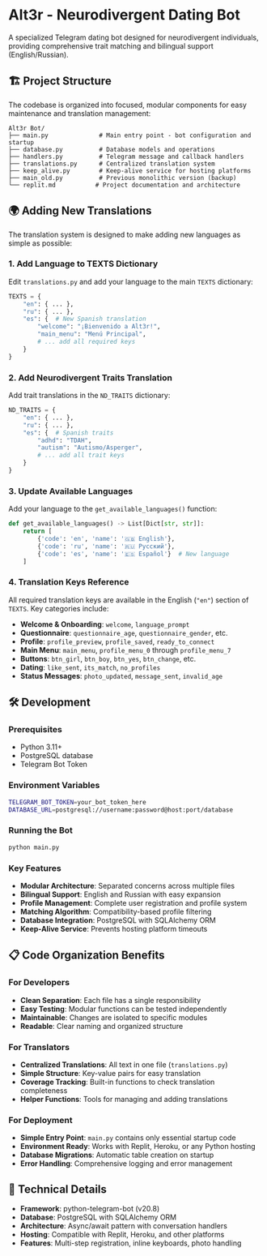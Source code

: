 # Alt3r - Neurodivergent Dating Bot

A specialized Telegram dating bot designed for neurodivergent individuals, providing comprehensive trait matching and bilingual support (English/Russian).

## 🏗️ Project Structure

The codebase is organized into focused, modular components for easy maintenance and translation management:

```
Alt3r Bot/
├── main.py              # Main entry point - bot configuration and startup
├── database.py          # Database models and operations
├── handlers.py          # Telegram message and callback handlers
├── translations.py      # Centralized translation system
├── keep_alive.py        # Keep-alive service for hosting platforms
├── main_old.py          # Previous monolithic version (backup)
└── replit.md           # Project documentation and architecture
```

## 🌍 Adding New Translations

The translation system is designed to make adding new languages as simple as possible:

### 1. Add Language to TEXTS Dictionary

Edit `translations.py` and add your language to the main `TEXTS` dictionary:

```python
TEXTS = {
    "en": { ... },
    "ru": { ... },
    "es": {  # New Spanish translation
        "welcome": "¡Bienvenido a Alt3r!",
        "main_menu": "Menú Principal",
        # ... add all required keys
    }
}
```

### 2. Add Neurodivergent Traits Translation

Add trait translations in the `ND_TRAITS` dictionary:

```python
ND_TRAITS = {
    "en": { ... },
    "ru": { ... },
    "es": {  # Spanish traits
        "adhd": "TDAH",
        "autism": "Autismo/Asperger",
        # ... add all trait keys
    }
}
```

### 3. Update Available Languages

Add your language to the `get_available_languages()` function:

```python
def get_available_languages() -> List[Dict[str, str]]:
    return [
        {'code': 'en', 'name': '🇬🇧 English'},
        {'code': 'ru', 'name': '🇷🇺 Русский'},
        {'code': 'es', 'name': '🇪🇸 Español'}  # New language
    ]
```

### 4. Translation Keys Reference

All required translation keys are available in the English (`"en"`) section of `TEXTS`. Key categories include:

- **Welcome & Onboarding**: `welcome`, `language_prompt`
- **Questionnaire**: `questionnaire_age`, `questionnaire_gender`, etc.
- **Profile**: `profile_preview`, `profile_saved`, `ready_to_connect`
- **Main Menu**: `main_menu`, `profile_menu_0` through `profile_menu_7`
- **Buttons**: `btn_girl`, `btn_boy`, `btn_yes`, `btn_change`, etc.
- **Dating**: `like_sent`, `its_match`, `no_profiles`
- **Status Messages**: `photo_updated`, `message_sent`, `invalid_age`

## 🛠️ Development

### Prerequisites
- Python 3.11+
- PostgreSQL database
- Telegram Bot Token

### Environment Variables
```bash
TELEGRAM_BOT_TOKEN=your_bot_token_here
DATABASE_URL=postgresql://username:password@host:port/database
```

### Running the Bot
```bash
python main.py
```

### Key Features
- **Modular Architecture**: Separated concerns across multiple files
- **Bilingual Support**: English and Russian with easy expansion
- **Profile Management**: Complete user registration and profile system
- **Matching Algorithm**: Compatibility-based profile filtering
- **Database Integration**: PostgreSQL with SQLAlchemy ORM
- **Keep-Alive Service**: Prevents hosting platform timeouts

## 📋 Code Organization Benefits

### For Developers
- **Clean Separation**: Each file has a single responsibility
- **Easy Testing**: Modular functions can be tested independently
- **Maintainable**: Changes are isolated to specific modules
- **Readable**: Clear naming and organized structure

### For Translators
- **Centralized Translations**: All text in one file (`translations.py`)
- **Simple Structure**: Key-value pairs for easy translation
- **Coverage Tracking**: Built-in functions to check translation completeness
- **Helper Functions**: Tools for managing and adding translations

### For Deployment
- **Simple Entry Point**: `main.py` contains only essential startup code
- **Environment Ready**: Works with Replit, Heroku, or any Python hosting
- **Database Migrations**: Automatic table creation on startup
- **Error Handling**: Comprehensive logging and error management

## 🔧 Technical Details

- **Framework**: python-telegram-bot (v20.8)
- **Database**: PostgreSQL with SQLAlchemy ORM
- **Architecture**: Async/await pattern with conversation handlers
- **Hosting**: Compatible with Replit, Heroku, and other platforms
- **Features**: Multi-step registration, inline keyboards, photo handling
